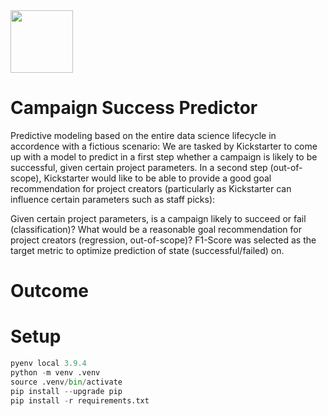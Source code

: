 
<img src="https://upload.wikimedia.org/wikipedia/commons/thumb/b/b5/Kickstarter_logo.svg/1280px-Kickstarter_logo.svg.png" height="100">

# Campaign Success Predictor
Predictive modeling based on the entire data science lifecycle in accordence with a fictious scenario: We are tasked by Kickstarter to come up with a model to predict in a first step whether a campaign is likely to be successful, given certain project parameters. In a second step (out-of-scope), Kickstarter would like to be able to provide a good goal recommendation for project creators (particularly as Kickstarter can influence certain parameters such as staff picks):

Given certain project parameters, is a campaign likely to succeed or fail (classification)?
What would be a reasonable goal recommendation for project creators (regression, out-of-scope)?
F1-Score was selected as the target metric to optimize prediction of state (successful/failed) on.


# Outcome







# Setup

``` Python
pyenv local 3.9.4
python -m venv .venv
source .venv/bin/activate
pip install --upgrade pip
pip install -r requirements.txt
```
